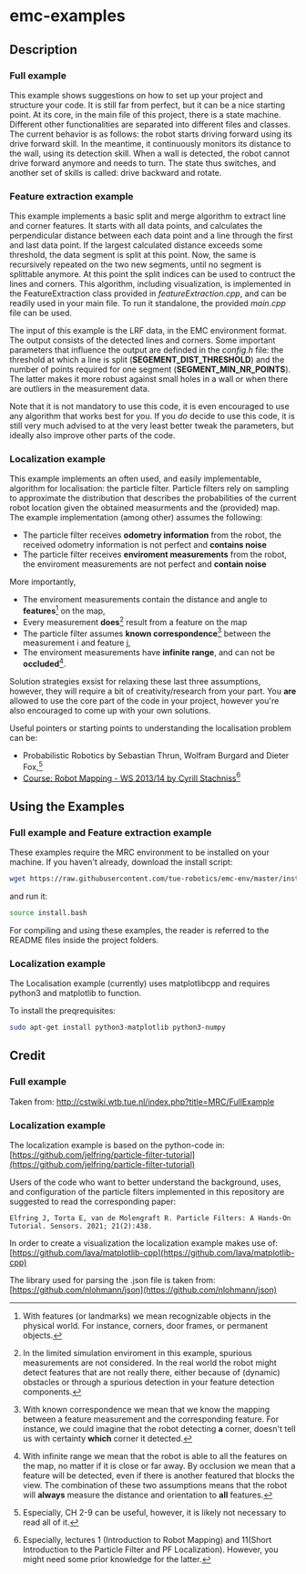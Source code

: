 # emc-examples

## Description
### Full example
This example shows suggestions on how to set up your project and structure your code. It is still far from perfect, but it can be a nice starting point. At its core, in the main file of this project, there is a state machine. Different other functionalities are separated into different files and classes. The current behavior is as follows: the robot starts driving forward using its drive forward skill. In the meantime, it continuously monitors its distance to the wall, using its detection skill. When a wall is detected, the robot cannot drive forward anymore and needs to turn. The state thus switches, and another set of skills is called: drive backward and rotate.

### Feature extraction example
This example implements a basic split and merge algorithm to extract line and corner features. It starts with all data points, and calculates the perpendicular distance between each data point and a line through the first and last data point. If the largest calculated distance exceeds some threshold, the data segment is split at this point. Now, the same is recursively repeated on the two new segments, until no segment is splittable anymore. At this point the split indices can be used to contruct the lines and corners. This algorithm, including visualization, is implemented in the FeatureExtraction class provided in *featureExtraction.cpp*, and can be readily used in your main file. To run it standalone, the provided *main.cpp* file can be used. 

The input of this example is the LRF data, in the EMC environment format. The output consists of the detected lines and corners. Some important parameters that influence the output are definded in the *config.h* file: the threshold at which a line is split (**SEGEMENT_DIST_THRESHOLD**) and the number of points required for one segment (**SEGMENT_MIN_NR_POINTS**). The latter makes it more robust against small holes in a wall or when there are outliers in the measurement data.

Note that it is not mandatory to use this code, it is even encouraged to use any algorithm that works best for you. If you _do_ decide to use this code, it is still very much advised to at the very least better tweak the parameters, but ideally also improve other parts of the code.

### Localization example
This example implements an often used, and easily implementable, algorithm for localisation: the particle filter. Particle filters rely on sampling to approximate the distribution that describes the probabilities of the current robot location given the obtained measurments and the (provided) map. The example implementation (among other) assumes the following:

* The particle filter receives **odometry information** from the robot, the received odometry information is not perfect and **contains noise**
* The particle filter receives **enviroment measurements** from the robot, the enviroment measurements are not perfect and **contain noise**


More importantly,

* The enviroment measurements contain the distance and angle to **features**[^1] on the map,
* Every measurement **does**[^2] result from a feature on the map 
* The particle filter assumes **known correspondence**[^3] between the measurement i and feature j,
* The enviroment measurements have **infinite range**, and can not be **occluded**[^4].

[^1]: With features (or landmarks) we mean recognizable objects in the physical world. For instance, corners, door frames, or permanent objects.
[^2]: In the limited simulation enviroment in this example, spurious measurements are not considered. In the real world the robot might detect features that are not really there, either because of (dynamic) obstacles or through a spurious detection in your feature detection components.
[^3]: With known correspondence we mean that we know the mapping between a feature measurement and the corresponding feature. For instance, we could imagine that the robot detecting **a** corner, doesn't tell us with certainty **which** corner it detected.
[^4]: With infinite range we mean that the robot is able to all the features on the map, no matter if it is close or far away.
 By occlusion we mean that a feature will be detected, even if there is another featured that blocks the view. The combination of these two assumptions means that the robot will **always** measure the distance and orientation to **all** features.

Solution strategies exsist for relaxing these last three assumptions, however, they will require a bit of creativity/research from your part. You **are** allowed to use the core part of the code in your project, however you're also encouraged to come up with your own solutions. 

Useful pointers or starting points to understanding the localisation problem can be:
* Probabilistic Robotics by Sebastian Thrun, Wolfram Burgard and Dieter Fox,[^6]
* [Course: Robot Mapping - WS 2013/14 by Cyrill Stachniss](http://ais.informatik.uni-freiburg.de/teaching/ws13/mapping/)[^7]


[^6]: Especially, CH 2-9 can be useful, however, it is likely not necessary to read all of it.
[^7]: Especially, lectures 1 (Introduction to Robot Mapping) and 11(Short Introduction to the Particle Filter and PF Localization). However, you might need some prior knowledge for the latter.


## Using the Examples
### Full example and Feature extraction example
These examples require the MRC environment to be installed on your machine. If you haven't already, download the install script:
```bash
wget https://raw.githubusercontent.com/tue-robotics/emc-env/master/install.bash
```
and run it:
```bash
source install.bash
```

For compiling and using these examples, the reader is referred to the README files inside the project folders.

### Localization example

The Localisation example (currently) uses matplotlibcpp and requires python3 and matplotlib to function.

To install the preqrequisites:

```bash
sudo apt-get install python3-matplotlib python3-numpy
```

## Credit
### Full example
Taken from: http://cstwiki.wtb.tue.nl/index.php?title=MRC/FullExample

### Localization example

The localization example is based on the python-code in:
[https://github.com/jelfring/particle-filter-tutorial](https://github.com/jelfring/particle-filter-tutorial)

Users of the code who want to better understand the background, uses, and configuration of the particle filters implemented in this repository are suggested to read the corresponding paper:

    Elfring J, Torta E, van de Molengraft R. Particle Filters: A Hands-On Tutorial. Sensors. 2021; 21(2):438.

In order to create a visualization the localization example makes use of:
[https://github.com/lava/matplotlib-cpp](https://github.com/lava/matplotlib-cpp)

The library used for parsing the .json file is taken from:
[https://github.com/nlohmann/json](https://github.com/nlohmann/json)

